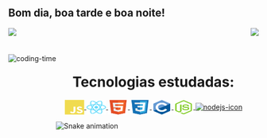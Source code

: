 ## Bom dia, boa tarde e boa noite!

<div>
  
  <img  widht="290px" height="190px" src="https://github-readme-stats.vercel.app/api?username=thiagoolisa&show_icons=true&theme=radical&include_all_commits=true&count_private=true"/>
  <img align="right" widht="290px" height="190px" src="https://github-readme-stats.vercel.app/api/top-langs/?username=thiagoolisa&layout=compact&langs_count=16&theme=radical"/>
</div>
<br>

<div  align="center"> 
  <div style="display: inline_block"><br>
    <img align="left" height="250" alt="coding-time" src="code.gif">
    <h1 align="center">Tecnologias estudadas:</h1>
    <a target="_blank" href="https://developer.mozilla.org/pt-BR/docs/Web/JavaScript">  
      <img align="center" height="30" width="40" alt="js-icon"  src="https://raw.githubusercontent.com/devicons/devicon/master/icons/javascript/javascript-plain.svg">
    <a/>
    <a target="_blank" href="https://react.dev/">	  
      <img align="center" height="30" width="40" alt="react-icon" src="https://raw.githubusercontent.com/devicons/devicon/master/icons/react/react-original.svg">
    <a/>
    <a target="_blank" href="https://developer.mozilla.org/pt-BR/docs/Web/HTML">
      <img align="center" height="30" width="40" alt="html-icon" src="https://raw.githubusercontent.com/devicons/devicon/master/icons/html5/html5-original.svg">
    <a/>
    <a target="_blank" href="https://developer.mozilla.org/pt-BR/docs/Web/CSS">	
      <img align="center" height="30" width="40" alt="css-icon" src="https://raw.githubusercontent.com/devicons/devicon/master/icons/css3/css3-original.svg">
    <a/>
    <a target="_blank" href="https://www.w3schools.com/c/c_intro.php">	
      <img align="center" height="30" width="40" alt="c-icon" src="https://raw.githubusercontent.com/devicons/devicon/master/icons/c/c-original.svg">
    <a/>
    <a target="_blank" href="https://nodejs.org/en/about">
      <img align="center" height="30" width="40" alt="nodejs-icon" src="https://raw.githubusercontent.com/devicons/devicon/master/icons/nodejs/nodejs-original.svg">
    <a/>
     <a target="_blank" href="https://www.w3schools.com/cpp/cpp_intro.asp">
      <img align="center" height="30" width="40" alt="nodejs-icon" src="https://raw.githubusercontent.com/jmnote/z-icons/master/svg/cpp.svg">
     <a/>  
   </div>
</div>
  
![Snake animation](https://github.com/thiagoolisa/thiagoolisa/blob/output/github-contribution-grid-snake.svg)
